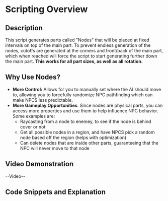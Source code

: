 # Scripting Overview

## Description
This script generates parts called "Nodes" that will be placed at fixed intervals on top of the main part. To prevent endless generation of the nodes, cutoffs are generated at the corners and front/back of the main part, which when reached will force the script to start generating further down the main part. **This works for all part sizes, as well as all rotation.**

## Why Use Nodes?
- **More Control:** Allows for you to manually set where the AI should move to, allowing you to forcefully randomize NPC pathfinding which can make NPCS less predictable.
- **More Gameplay Opportunities**: Since nodes are physical parts, you can access more properties and use them to help influence NPC behavior. Some examples are:
  - Raycasting from a node to enemey, to see if the node is behind cover or not
  - Get all possible nodes in a region, and have NPCS pick a random node based off the region (helps with optimization)
  - Can delete nodes that are inside other parts, guaranteeing that the NPC will never move to that node


## Video Demonstration
--Video--

## Code Snippets and Explanation






